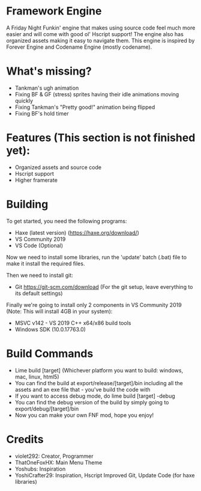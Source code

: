 # Framework Engine
A Friday Night Funkin' engine that makes using source code feel much more easier and will come with good ol' Hscript support! The engine also has organized assets making it easy to navigate them. This engine is inspired by Forever Engine and Codename Engine (mostly codename).

# What's missing?
- Tankman's ugh animation
- Fixing BF & GF (stress) sprites having their idle animations moving quickly
- Fixing Tankman's "Pretty good!" animation being flipped
- Fixing BF's hold timer

# Features (This section is not finished yet):
- Organized assets and source code
- Hscript support
- Higher framerate

# Building
To get started, you need the following programs:
- Haxe (latest version) (https://haxe.org/download/)
- VS Community 2019
- VS Code (Optional)

Now we need to install some libraries, run the 'update' batch (.bat) file to make it install the required files.

Then we need to install git:
- Git https://git-scm.com/download (For the git setup, leave everything to its default settings)

Finally we're going to install only 2 components in VS Community 2019 (Note: This will install 4GB in your system):
- MSVC v142 - VS 2019 C++ x64/x86 build tools
- Windows SDK (10.0.17763.0)

# Build Commands
- Lime build [target] (Whichever platform you want to build: windows, mac, linux, html5)
- You can find the build at export/release/[target]/bin including all the assets and an exe file that -  you've build the code with
- If you want to access debug mode, do lime build [target] -debug
- You can find the debug version of the build by simply going to export/debug/[target]/bin
- Now you can make your own FNF mod, hope you enjoy!

# Credits
- violet292: Creator, Programmer
- ThatOneFoxHX: Main Menu Theme
- Yoshubs: Inspiration
- YoshiCrafter29: Inspiration, Hscript Improved Git, Update Code (for haxe libraries)